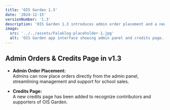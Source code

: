 ```yaml
---
title: 'OIS Garden 1.3'
date: '2024-12-15'
versionNumber: '1.3'
description: 'OIS Garden 1.3 introduces admin order placement and a new credits page.'
image:
  src: '../../assets/Falaklog-placeholder-1.jpg'
  alt: 'OIS Garden app interface showing admin panel and credits page.'
---
```


## Admin Orders & Credits Page in v1.3

- **Admin Order Placement:**  
  Admins can now place orders directly from the admin panel, streamlining management and support for school sales.

- **Credits Page:**  
  A new credits page has been added to recognize contributors and supporters of OIS Garden.